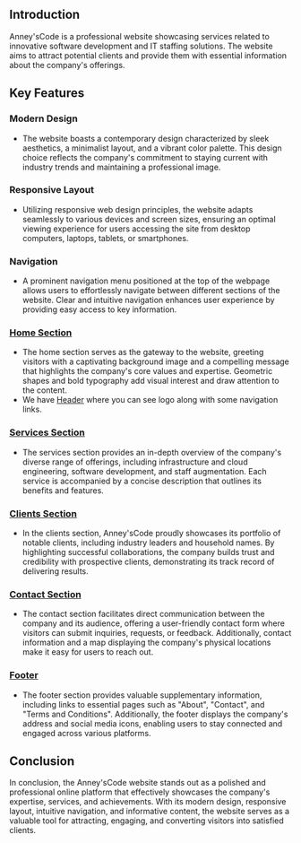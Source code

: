 ## Introduction

Anney'sCode is a professional website showcasing services related to innovative software development and IT staffing solutions. The website aims to attract potential clients and provide them with essential information about the company's offerings.

## Key Features

### Modern Design

- The website boasts a contemporary design characterized by sleek aesthetics, a minimalist layout, and a vibrant color palette. This design choice reflects the company's commitment to staying current with industry trends and maintaining a professional image.

### Responsive Layout

- Utilizing responsive web design principles, the website adapts seamlessly to various devices and screen sizes, ensuring an optimal viewing experience for users accessing the site from desktop computers, laptops, tablets, or smartphones.

### Navigation

- A prominent navigation menu positioned at the top of the webpage allows users to effortlessly navigate between different sections of the website. Clear and intuitive navigation enhances user experience by providing easy access to key information.

### [Home Section](Home)

- The home section serves as the gateway to the website, greeting visitors with a captivating background image and a compelling message that highlights the company's core values and expertise. Geometric shapes and bold typography add visual interest and draw attention to the content.
- We have [Header](Header) where you can see logo along with some navigation links.

### [Services Section](Service)

- The services section provides an in-depth overview of the company's diverse range of offerings, including infrastructure and cloud engineering, software development, and staff augmentation. Each service is accompanied by a concise description that outlines its benefits and features.

### [Clients Section](Client)

- In the clients section, Anney'sCode proudly showcases its portfolio of notable clients, including industry leaders and household names. By highlighting successful collaborations, the company builds trust and credibility with prospective clients, demonstrating its track record of delivering results.

### [Contact Section](Contact)

- The contact section facilitates direct communication between the company and its audience, offering a user-friendly contact form where visitors can submit inquiries, requests, or feedback. Additionally, contact information and a map displaying the company's physical locations make it easy for users to reach out.

### [Footer](Footer)

- The footer section provides valuable supplementary information, including links to essential pages such as "About", "Contact", and "Terms and Conditions". Additionally, the footer displays the company's address and social media icons, enabling users to stay connected and engaged across various platforms.
  
  
## Conclusion

In conclusion, the Anney'sCode website stands out as a polished and professional online platform that effectively showcases the company's expertise, services, and achievements. With its modern design, responsive layout, intuitive navigation, and informative content, the website serves as a valuable tool for attracting, engaging, and converting visitors into satisfied clients.